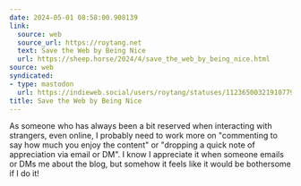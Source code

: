 ```yaml
---
date: 2024-05-01 08:58:00.908139
link:
  source: web
  source_url: https://roytang.net
  text: Save the Web by Being Nice
  url: https://sheep.horse/2024/4/save_the_web_by_being_nice.html
source: web
syndicated:
- type: mastodon
  url: https://indieweb.social/users/roytang/statuses/112365003219107794
title: Save the Web by Being Nice
---
```


As someone who has always been a bit reserved when interacting with strangers, even online, I probably need to work more on "commenting to say how much you enjoy the content" or "dropping a quick note of appreciation via email or DM". I know I appreciate it when someone emails or DMs me about the blog, but somehow it feels like it would be bothersome if I do it!